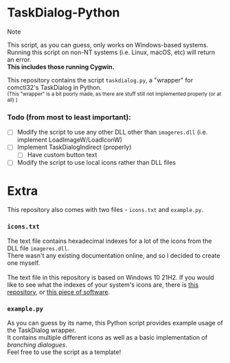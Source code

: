 # TaskDialog-Python

> [!NOTE]
> This script, as you can guess, only works on Windows-based systems. <br>
> Running this script on non-NT systems (i.e. Linux, macOS, etc) will return an error. <br>
> **This includes those running Cygwin.**

This repository contains the script `taskdialog.py`, a "wrapper" for comctl32's TaskDialog in Python. <br>
<sup>(This "wrapper" is a bit poorly made, as there are stuff still not implemented properly (or at all) )</sup> <br>

### Todo (from most to least important):
- [ ] Modify the script to use any other DLL other than `imageres.dll` (i.e. implement LoadImageW/LoadIconW)
- [ ] Implement TaskDialogIndirect (properly)
  - [ ] Have custom button text
- [ ] Modify the script to use local icons rather than DLL files

# Extra
This repository also comes with two files - `icons.txt` and `example.py`. <br>

### `icons.txt`
The text file contains hexadecimal indexes for a lot of the icons from the DLL file `imageres.dll`. <br>
There wasn't any existing documentation online, and so I decided to create one myself. <br>
<br>
The text file in this repository is based on Windows 10 21H2. If you would like to see what the indexes of your system's icons are, there is [this repository](https://github.com/commandcontrolQ/getwinicons), or [this piece of software](https://www.angusj.com/resourcehacker). <br>

### `example.py`
As you can guess by its name, this Python script provides example usage of the TaskDialog wrapper. <br>
It contains multiple different icons as well as a basic implementation of *branching dialogues*. <br>
Feel free to use the script as a template!
